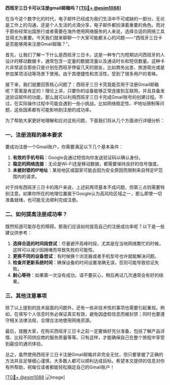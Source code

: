 **西班牙三日卡可以注册gmail邮箱吗？[[TG💪+ @esim1088](https://t.me/s/esim1088)]**

在当今这个数字化的时代，电子邮件已经成为我们生活中不可或缺的一部分。无论是工作上的沟通，还是个人生活的点滴分享，电子邮件都扮演着重要的角色。而对于那些经常出国旅行或者需要在海外使用网络服务的人来说，选择合适的网络工具显得尤为重要。今天我们就来聊聊一个大家可能都关心的问题——“西班牙三日卡是否能够用来注册Gmail邮箱？”。

首先，让我们了解一下什么是西班牙三日卡。这是一种专门为短期访问西班牙的人设计的移动数据卡，通常包含一定量的数据流量以及通话时长和短信数量。这种卡片非常适合那些只是计划在西班牙停留几天的朋友，比如商务出差、旅游观光或是参加某项活动等场景下使用。由于其便捷性和灵活性，受到了很多用户的青睐。

接下来，我们就要回答核心问题了：西班牙三日卡究竟能否用于注册Gmail邮箱呢？答案是肯定的！理论上讲，只要你的设备能够正常连接到互联网，并且具备发送验证邮件的功能，那么就可以利用西班牙三日卡完成Gmail账号的创建过程。不过，在实际操作过程中可能会遇到一些小挑战，比如网络稳定性、IP地址限制等问题，这些因素都有可能影响到注册的成功率。

为了帮助大家更好地理解和应对这些问题，下面我们将从几个方面进行详细分析：

### 一、注册流程的基本要求

要成功注册一个Gmail账户，你需要满足以下几个基本条件：
1. **有效的手机号码**：Google会通过短信向你发送验证码以确认身份。
2. **稳定的网络连接**：无论是Wi-Fi还是移动数据，都需要保持良好的信号强度。
3. **未被封锁的IP地址**：某些地区或国家可能会因为安全原因而限制来自特定IP范围内的请求。

对于持有西班牙三日卡的用户来说，上述前两项基本不成问题，但第三点则需要特别注意。如果你所在的地理位置属于Google认为高风险区域之一，那么即使一切准备就绪，也可能无法顺利完成注册。

### 二、如何提高注册成功率？

既然知道可能存在的障碍，那我们应该如何提高自己的注册成功率呢？以下是一些建议供参考：

1. **选择合适的时间段尝试**：尽量避开高峰时段，尤其是在当地网络繁忙的时候，这样可以减少因拥堵而导致失败的可能性。
2. **更换不同的设备尝试**：有时候换个浏览器或者手机型号也许就能解决问题。
3. **检查并更新系统时间**：确保设备的时间设置准确无误，否则可能导致验证失败。
4. **耐心等待**：如果第一次没有成功，请不要灰心，稍后再试几次通常会有好的结果。

### 三、其他注意事项

除了以上提到的技术层面的问题外，还有一些非技术性的事项也需要引起重视。例如，在填写个人信息时务必保证真实有效，避免因虚假信息而被封禁；同时也要遵守相关法律法规，合理合法地使用网络资源。

最后，提醒大家，在购买西班牙三日卡之前一定要做好充分准备，包括了解产品详情、比较不同供应商的服务质量等等。只有这样，才能确保自己在整个旅程中享受到最佳的通讯体验。

总之，虽然使用西班牙三日卡注册Gmail邮箱并非完全无忧，但只要掌握了正确的方法并且足够细心谨慎，大多数人都可以顺利达成目标。希望本文提供的信息对你有所帮助，祝每位读者都能轻松搞定自己的Gmail账户！

[[TG💪+ @esim1088](https://t.me/s/esim1088) ![Image](https://i.postimg.cc/4NQfJmqS/Snipaste-2025-05-13-00-14-12.png)]